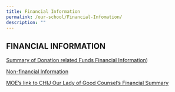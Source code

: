 ```yaml
---
title: Financial Information
permalink: /our-school/Financial-Infomation/
description: ""
---
```

## FINANCIAL INFORMATION

[Summary of Donation related Funds Financial Information](/files/2022_OLGC_Financial%20Summary.pdf))

[Non-financial Information](/files/Sch-posting%20of%20non%20financial%20info%20online%202020%20-%20CHIJ%20OLGC_updated.pdf)

[MOE’s link to CHIJ Our Lady of Good Counsel’s Financial Summary](https://www.moe.gov.sg/about-us/organisation-structure/fpd/financial-summary)

